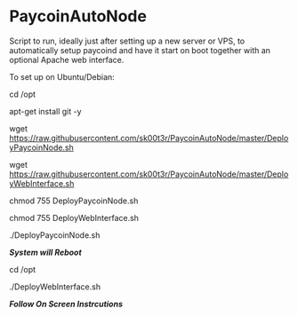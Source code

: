 # PaycoinAutoNode
Script to run, ideally just after setting up a new server or VPS, to automatically setup paycoind and have it start on boot together with an optional Apache web interface.

To set up on Ubuntu/Debian:

cd /opt

apt-get install git -y

wget https://raw.githubusercontent.com/sk00t3r/PaycoinAutoNode/master/DeployPaycoinNode.sh

wget https://raw.githubusercontent.com/sk00t3r/PaycoinAutoNode/master/DeployWebInterface.sh

chmod 755 DeployPaycoinNode.sh

chmod 755 DeployWebInterface.sh

./DeployPaycoinNode.sh

*****System will Reboot*****

cd /opt

./DeployWebInterface.sh

*****Follow On Screen Instrcutions*****
